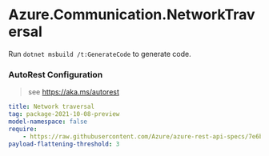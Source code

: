 # Azure.Communication.NetworkTraversal

Run `dotnet msbuild /t:GenerateCode` to generate code.

### AutoRest Configuration
> see https://aka.ms/autorest

``` yaml
title: Network traversal
tag: package-2021-10-08-preview
model-namespace: false
require:
    - https://raw.githubusercontent.com/Azure/azure-rest-api-specs/7e6be1c9e6c04f932795cb114599e9b5b0c90d0a/specification/communication/data-plane/NetworkTraversal/readme.md
payload-flattening-threshold: 3
```
